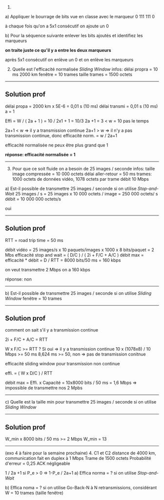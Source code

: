 1.
a) Appliquer le bourrage de bits vue en classe avec le marqueur 0 111 111 0

à chaque fois qu'on a 5x1 consécutif on ajoute un 0

b) Pour la séquence suivante enlever les bits ajoutés et identifiez les marqueurs 

**on traite juste ce qu'il y a entre les deux marqueurs**

après 5x1 consécutif on enlève un 0
et on enlève les marqueurs

2. Quelle est l'efficacité normalisée *Sliding Window*
infos:
délai propra = 10 ms
2000 km
fenêtre = 10 trames
taille trames = 1500 octets

-------------
Solution prof
----------------------
délai propa = 2000 km x 5E-6 = 0,01 s (10 ms)
délai transmi = 0,01 s (10 ms)
a = 1 

Effi = W / ( 2a + 1 ) = 10 / 2x1 + 1 = 10/3
2a +1 = 3 < w = 10
pas le temps

2a+1  < w => il y a transmission continue
2a+1  > w => il n'y a pas transmission continue, donc efficacité norm. = w / 2a+1

efficacité normalisée ne peux être plus grand que 1


**réponse: efficacité normalisée = 1**

-------------




3. Pour que ce soit fluide on a besoin de 25 images / seconde
infos:
taille image compressée = 10 000 octets
délai aller-retour = 50 ms
trames: 1000 octets de données vidéo, 1078 octets par trame
débit 10 Mbps

a) Est-il possible de transmettre 25 images / seconde si on utilise *Stop-and-Wait*
25 images / s = 25 images x 10 000 octets / image = 250 000 octets/ s
débit = 10 000 000 octets/s 

oui

--------
Solution prof
------------

RTT = road trip time = 50 ms

débit vidéo = 25 images/s x 10 paquets/images x 1000 x 8 bits/paquet = 2 Mbs
efficacité stop and wait = ( D/C ) / ( 2i + F/C + A/C )
débit max = efficacité * débit = D / RTT = 8000 bits/50 ms = 160 kbps

on veut transmettre 2 Mbps
on a 160 kbps

réponse: non

--------------



b) Est-il possible de transmettre 25 images / seconde si on utilise *Sliding Window*
fenêtre = 10 trames

-------------------------------------------
Solution prof
--

comment on sait s'il y a transmission continue

2i + F/C + A/C = RTT

W x F/C >= RTT ? Si oui => il y a transmission continue
10 x (1078x8) / 10 Mbps >= 50 ms
8,624 ms >= 50, non => pas de transmission conitnue

efficacité sliding window pour transmission non continue

effi. = ( W x D/C ) / RTT

débit max = Effi. x Capacité = 10x8000 bits / 50 ms = 1,6 Mbps => impossible de transmettre nos 2 Mpbs

-----------------


c) Quelle est la taille min pour transmettre 25 images / seconde si on utilise *Sliding Window*

-------------
Solution prof
--

W_min x 8000 bits / 50 ms >= 2 Mbps
W_min = 13 

-------------


(exo 4 à faire pour la semaine prochaine)
4. C1 et C2 distance de 4000 km, communication fait en duplex à 1 Mbps
Trame de 1500 octets
Probabilité d'erreur = 0,25
ACK négligeable

1  / 2a +1 si P_e > 0 => 1-P_e / 2a+1
a) Effica norma = ? si on utilise *Stop-and-Wait* 

b) Effica noma = ? si on utilise Go-Back-N à N retransmissions, considérant W = 10 trames (taille fenêtre)


